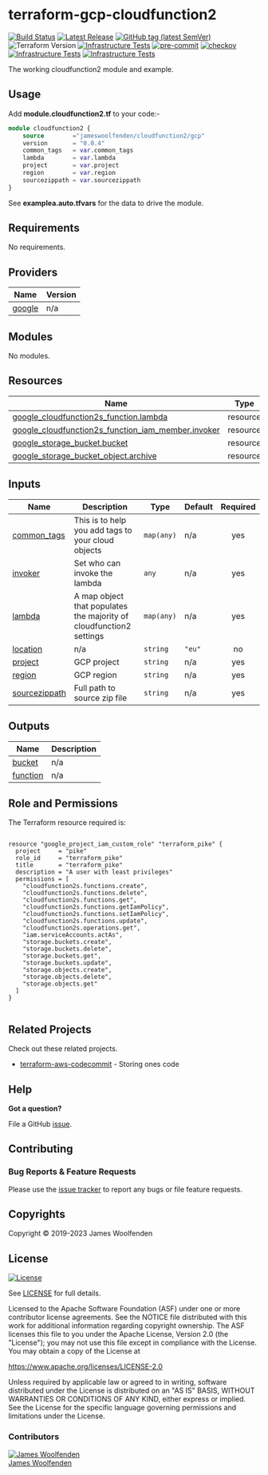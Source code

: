 # terraform-gcp-cloudfunction2

[![Build Status](https://github.com/JamesWoolfenden/terraform-gcp-cloudfunction2/workflows/Verify/badge.svg?branch=master)](https://github.com/JamesWoolfenden/terraform-gcp-cloudfunction2/actions)
[![Latest Release](https://img.shields.io/github/release/JamesWoolfenden/terraform-gcp-cloudfunction2.svg)](https://github.com/JamesWoolfenden/terraform-gcp-cloudfunction2/releases/latest)
[![GitHub tag (latest SemVer)](https://img.shields.io/github/tag/JamesWoolfenden/terraform-gcp-cloudfunction2.svg?label=latest)](https://github.com/JamesWoolfenden/terraform-gcp-cloudfunction2/releases/latest)
![Terraform Version](https://img.shields.io/badge/tf-%3E%3D0.14.0-blue.svg)
[![Infrastructure Tests](https://www.bridgecrew.cloud/badges/github/JamesWoolfenden/terraform-gcp-cloudfunction2/cis_aws)](https://www.bridgecrew.cloud/link/badge?vcs=github&fullRepo=JamesWoolfenden%2Fterraform-gcp-cloudfunction2&benchmark=CIS+AWS+V1.2)
[![pre-commit](https://img.shields.io/badge/pre--commit-enabled-brightgreen?logo=pre-commit&logoColor=white)](https://github.com/pre-commit/pre-commit)
[![checkov](https://img.shields.io/badge/checkov-verified-brightgreen)](https://www.checkov.io/)
[![Infrastructure Tests](https://www.bridgecrew.cloud/badges/github/jameswoolfenden/terraform-gcp-cloudfunction2/general)](https://www.bridgecrew.cloud/link/badge?vcs=github&fullRepo=JamesWoolfenden%2Fterraform-gcp-cloudfunction2&benchmark=INFRASTRUCTURE+SECURITY)
[![Infrastructure Tests](https://www.bridgecrew.cloud/badges/github/jameswoolfenden/terraform-gcp-cloudfunction2/cis_gcp)](https://www.bridgecrew.cloud/link/badge?vcs=github&fullRepo=JamesWoolfenden%2Fterraform-gcp-cloudfunction2&benchmark=CIS+GCP+V1.1)

The working cloudfunction2 module and example.

## Usage

Add **module.cloudfunction2.tf** to your code:-

```terraform
module cloudfunction2 {
    source        ="jameswoolfenden/cloudfunction2/gcp"
    version       = "0.0.4"
    common_tags   = var.common_tags
    lambda        = var.lambda
    project       = var.project
    region        = var.region
    sourcezippath = var.sourcezippath
}
```

See **examplea.auto.tfvars** for the data to drive the module.

<!-- BEGINNING OF PRE-COMMIT-TERRAFORM DOCS HOOK -->
## Requirements

No requirements.

## Providers

| Name | Version |
|------|---------|
| <a name="provider_google"></a> [google](#provider\_google) | n/a |

## Modules

No modules.

## Resources

| Name | Type |
|------|------|
| [google_cloudfunction2s_function.lambda](https://registry.terraform.io/providers/hashicorp/google/latest/docs/resources/cloudfunction2s_function) | resource |
| [google_cloudfunction2s_function_iam_member.invoker](https://registry.terraform.io/providers/hashicorp/google/latest/docs/resources/cloudfunction2s_function_iam_member) | resource |
| [google_storage_bucket.bucket](https://registry.terraform.io/providers/hashicorp/google/latest/docs/resources/storage_bucket) | resource |
| [google_storage_bucket_object.archive](https://registry.terraform.io/providers/hashicorp/google/latest/docs/resources/storage_bucket_object) | resource |

## Inputs

| Name | Description | Type | Default | Required |
|------|-------------|------|---------|:--------:|
| <a name="input_common_tags"></a> [common\_tags](#input\_common\_tags) | This is to help you add tags to your cloud objects | `map(any)` | n/a | yes |
| <a name="input_invoker"></a> [invoker](#input\_invoker) | Set who can invoke the lambda | `any` | n/a | yes |
| <a name="input_lambda"></a> [lambda](#input\_lambda) | A map object that populates the majority of cloudfunction2 settings | `map(any)` | n/a | yes |
| <a name="input_location"></a> [location](#input\_location) | n/a | `string` | `"eu"` | no |
| <a name="input_project"></a> [project](#input\_project) | GCP project | `string` | n/a | yes |
| <a name="input_region"></a> [region](#input\_region) | GCP region | `string` | n/a | yes |
| <a name="input_sourcezippath"></a> [sourcezippath](#input\_sourcezippath) | Full path to source zip file | `string` | n/a | yes |

## Outputs

| Name | Description |
|------|-------------|
| <a name="output_bucket"></a> [bucket](#output\_bucket) | n/a |
| <a name="output_function"></a> [function](#output\_function) | n/a |
<!-- END OF PRE-COMMIT-TERRAFORM DOCS HOOK -->

## Role and Permissions

<!-- BEGINNING OF PRE-COMMIT-PIKE DOCS HOOK -->
The Terraform resource required is:

```golang

resource "google_project_iam_custom_role" "terraform_pike" {
  project     = "pike"
  role_id     = "terraform_pike"
  title       = "terraform_pike"
  description = "A user with least privileges"
  permissions = [
    "cloudfunction2s.functions.create",
    "cloudfunction2s.functions.delete",
    "cloudfunction2s.functions.get",
    "cloudfunction2s.functions.getIamPolicy",
    "cloudfunction2s.functions.setIamPolicy",
    "cloudfunction2s.functions.update",
    "cloudfunction2s.operations.get",
    "iam.serviceAccounts.actAs",
    "storage.buckets.create",
    "storage.buckets.delete",
    "storage.buckets.get",
    "storage.buckets.update",
    "storage.objects.create",
    "storage.objects.delete",
    "storage.objects.get"
  ]
}


```
<!-- END OF PRE-COMMIT-PIKE DOCS HOOK -->

## Related Projects

Check out these related projects.

- [terraform-aws-codecommit](https://github.com/jameswoolfenden/terraform-aws-codebuild) - Storing ones code

## Help

**Got a question?**

File a GitHub [issue](https://github.com/jameswoolfenden/terraform-gcp-cloudfunction2/issues).

## Contributing

### Bug Reports & Feature Requests

Please use the [issue tracker](https://github.com/jameswoolfenden/terraform-gcp-cloudfunction2/issues) to report any bugs or file feature requests.

## Copyrights

Copyright © 2019-2023 James Woolfenden

## License

[![License](https://img.shields.io/badge/License-Apache%202.0-blue.svg)](https://opensource.org/licenses/Apache-2.0)

See [LICENSE](LICENSE) for full details.

Licensed to the Apache Software Foundation (ASF) under one
or more contributor license agreements. See the NOTICE file
distributed with this work for additional information
regarding copyright ownership. The ASF licenses this file
to you under the Apache License, Version 2.0 (the
"License"); you may not use this file except in compliance
with the License. You may obtain a copy of the License at

<https://www.apache.org/licenses/LICENSE-2.0>

Unless required by applicable law or agreed to in writing,
software distributed under the License is distributed on an
"AS IS" BASIS, WITHOUT WARRANTIES OR CONDITIONS OF ANY
KIND, either express or implied. See the License for the
specific language governing permissions and limitations
under the License.

### Contributors

[![James Woolfenden][jameswoolfenden_avatar]][jameswoolfenden_homepage]<br/>[James Woolfenden][jameswoolfenden_homepage]

[jameswoolfenden_homepage]: https://github.com/jameswoolfenden
[jameswoolfenden_avatar]: https://github.com/jameswoolfenden.png?size=150
